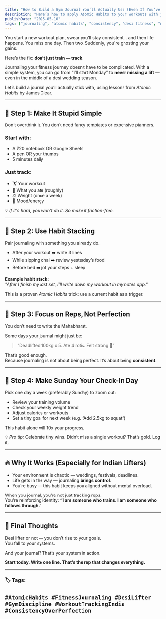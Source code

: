 ```yaml
---
title: "How to Build a Gym Journal You’ll Actually Use (Even If You’ve Quit 5 Times Before)"
description: "Here’s how to apply Atomic Habits to your workouts with just a pen, paper, and five minutes a day. Consistency is your new pre-workout."
publishDate: "2025-05-10"
tags: ["journaling", "atomic habits", "consistency", "desi fitness", "mental game"]
---
```



You start a new workout plan, swear you’ll stay consistent… and then life happens. You miss one day. Then two. Suddenly, you're ghosting your gains.

Here’s the fix: **don’t just train — track.**

Journaling your fitness journey doesn’t have to be complicated. With a simple system, you can go from “I’ll start Monday” to **never missing a lift** — even in the middle of a desi wedding season.

Let’s build a journal you’ll actually stick with, using lessons from *Atomic Habits* by James Clear.

---

## 🧱 Step 1: Make It Stupid Simple

Don’t overthink it. You don’t need fancy templates or expensive planners.

### Start with:
- A ₹20 notebook OR Google Sheets  
- A pen OR your thumbs  
- 5 minutes daily

### Just track:
- 🏋️ Your workout  
- 🍛 What you ate (roughly)  
- ⚖️ Weight (once a week)  
- 🧠 Mood/energy

💡 *If it's hard, you won’t do it. So make it friction-free.*

---

## 🧠 Step 2: Use Habit Stacking

Pair journaling with something you already do.

- After your workout ➡️ write 3 lines  
- While sipping chai ➡️ review yesterday’s food  
- Before bed ➡️ jot your steps + sleep

**Example habit stack:**  
_"After I finish my last set, I’ll write down my workout in my notes app."_

This is a proven *Atomic Habits* trick: use a current habit as a trigger.

---

## 🔁 Step 3: Focus on Reps, Not Perfection

You don’t need to write the Mahabharat.

Some days your journal might just be:
> “Deadlifted 100kg x 5. Ate 4 rotis. Felt strong 💪”

That’s good enough.  
Because journaling is not about being perfect. It’s about being **consistent**.

---

## 📆 Step 4: Make Sunday Your Check-In Day

Pick one day a week (preferably Sunday) to zoom out:

- Review your training volume  
- Check your weekly weight trend  
- Adjust calories or workouts  
- Set a tiny goal for next week (e.g. “Add 2.5kg to squat”)

This habit alone will 10x your progress.

💡 *Pro tip:* Celebrate tiny wins. Didn’t miss a single workout? That’s gold. Log it.

---

## 🔥 Why It Works (Especially for Indian Lifters)

- Your environment is chaotic — weddings, festivals, deadlines.  
- Life gets in the way — journaling **brings control**.  
- You’re busy — this habit keeps you aligned without mental overload.

When you journal, you’re not just tracking reps.  
You’re reinforcing identity: **“I am someone who trains. I am someone who follows through.”**

---

## 🏁 Final Thoughts

Desi lifter or not — you don’t rise to your goals.  
You fall to your systems.

And your journal? That’s your system in action.

**Start today. Write one line. That’s the rep that changes everything.**

---

### 🏷️ Tags:
`#AtomicHabits #FitnessJournaling #DesiLifter #GymDiscipline #WorkoutTrackingIndia #ConsistencyOverPerfection`
---